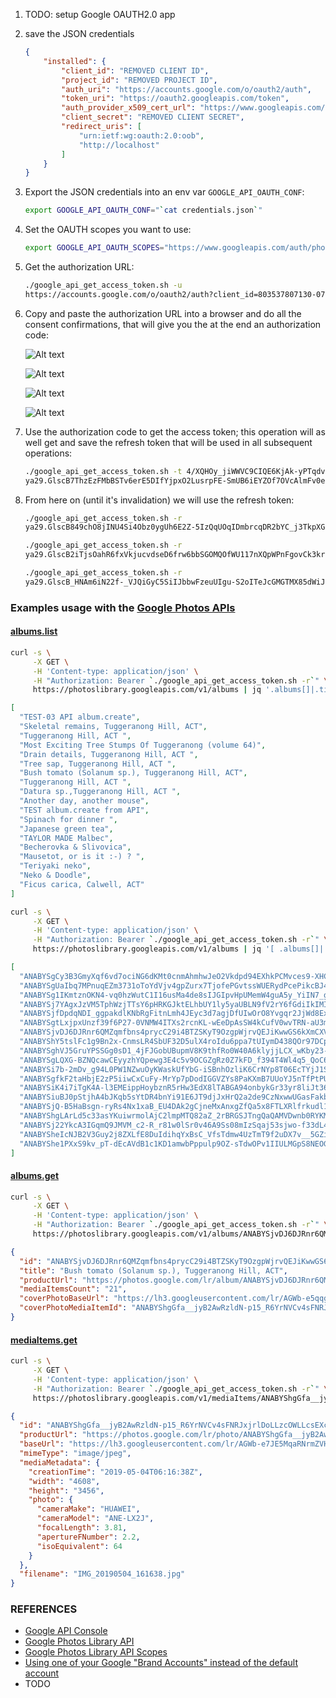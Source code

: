 1. TODO: setup Google OAUTH2.0 app 
2. save the JSON credentials
   ```JSON
   {
       "installed": {
           "client_id": "REMOVED CLIENT ID",
           "project_id": "REMOVED PROJECT ID",
           "auth_uri": "https://accounts.google.com/o/oauth2/auth",
           "token_uri": "https://oauth2.googleapis.com/token",
           "auth_provider_x509_cert_url": "https://www.googleapis.com/oauth2/v1/certs",
           "client_secret": "REMOVED CLIENT SECRET",
           "redirect_uris": [
               "urn:ietf:wg:oauth:2.0:oob",
               "http://localhost"
           ]
       }
   }
   ```
3. Export the JSON credentials into an env var `GOOGLE_API_OAUTH_CONF`:
   ```BASH
   export GOOGLE_API_OAUTH_CONF="`cat credentials.json`"
   ```
4. Set the OAUTH scopes you want to use:
   ```BASH
   export GOOGLE_API_OAUTH_SCOPES="https://www.googleapis.com/auth/photoslibrary"
   ```
5. Get the authorization URL:
   ```BASH
   ./google_api_get_access_token.sh -u
   https://accounts.google.com/o/oauth2/auth?client_id=803537807130-07i8be23f46esl6tffrg0bebfe2e9c5f.apps.googleusercontent.com&redirect_uri=urn:ietf:wg:oauth:2.0:oob&scope=https://www.googleapis.com/auth/photoslibrary&response_type=code&access_type=offline
   ```
6. Copy and paste the authorization URL into a browser and do all the consent confirmations, that will give you the at the end an authorization code:

   ![Alt text](https://raw.githubusercontent.com/mbohun/google_api_get_access_token/master/docs/images/google_api_oauth2.0_authorization-00.png "test")
   
   ![Alt text](https://raw.githubusercontent.com/mbohun/google_api_get_access_token/master/docs/images/google_api_oauth2.0_authorization-01.png "test")
   
   ![Alt text](https://raw.githubusercontent.com/mbohun/google_api_get_access_token/master/docs/images/google_api_oauth2.0_authorization-02.png "test")
   
   ![Alt text](https://raw.githubusercontent.com/mbohun/google_api_get_access_token/master/docs/images/google_api_oauth2.0_authorization-03.png "test")
7. Use the authorization code to get the access token; this operation will as well get and save the refresh token that will be used in all subsequent operations:
   ```BASH
   ./google_api_get_access_token.sh -t 4/XQHOy_jiWWVC9CIQE6KjAk-yPTqdv63IPtvZGkoxSjvxD7afu_ORXwQ
   ya29.GlscB7ThzEzFMbBSTv6erE5DIfYjpxO2LusrpFE-SmUB6iEYZOf7OVcAlmFv0eMiuyKr6o-lL_23qiTus3HNDlR3lvH3dncMEn2Oa5-UIPWzCKvnq670v65lFeXd
   ```
8. From here on (until it's invalidation) we will use the refresh token:
   ```BASH
   ./google_api_get_access_token.sh -r
   ya29.GlscB849chO8jINU4Si4Obz0ygUh6E2Z-5IzQqUOqIDmbrcqDR2bYC_j3TkpXGBirMsO8boDJfm5Ix66C5UowiJzJatGzWpa3_7AAWFh-Vqw5gJNa_uyO94CHKMw
   
   ./google_api_get_access_token.sh -r
   ya29.GlscB2iTjsOahR6fxVkjucvdseD6frw6bbSGOMQOfWU117nXQpWPnFgovCk3krq7p3loav2xn7piBmGrOH0D-uux162GvfUvYaiGeOB4140qxbze11LGYGOFpxzQ
   
   ./google_api_get_access_token.sh -r
   ya29.GlscB_HNAm6iN22f-_VJQiGyC5SiIJbbwFzeuUIgu-S2oITeJcGMGTMX85dWiJ9erK3gg32QBGVDt43MB8zF9REbbrcUv7b-4nsg3_PfJqOsYRombmYGZYjIdqU-
   ```

### Examples usage with the [Google Photos APIs](https://developers.google.com/photos/?refresh=1)

#### [albums.list](https://developers.google.com/photos/library/reference/rest/v1/albums/list?refresh=1)
```BASH
curl -s \
     -X GET \
     -H 'Content-type: application/json' \
     -H "Authorization: Bearer `./google_api_get_access_token.sh -r`" \
     https://photoslibrary.googleapis.com/v1/albums | jq '.albums[]|.title'
```
```JSON
[
  "TEST-03 API album.create",
  "Skeletal remains, Tuggeranong Hill, ACT",
  "Tuggeranong Hill, ACT ",
  "Most Exciting Tree Stumps Of Tuggeranong (volume 64)",
  "Drain details, Tuggeranong Hill, ACT ",
  "Tree sap, Tuggeranong Hill, ACT ",
  "Bush tomato (Solanum sp.), Tuggeranong Hill, ACT",
  "Tuggeranong Hill, ACT ",
  "Datura sp.,Tuggeranong Hill, ACT ",
  "Another day, another mouse",
  "TEST album.create from API",
  "Spinach for dinner ",
  "Japanese green tea",
  "TAYLOR MADE Malbec",
  "Becherovka & Slivovica",
  "Mausetot, or is it :-) ? ",
  "Teriyaki neko",
  "Neko & Doodle",
  "Ficus carica, Calwell, ACT"
]
```
```BASH
curl -s \
     -X GET \
     -H 'Content-type: application/json' \
     -H "Authorization: Bearer `./google_api_get_access_token.sh -r`" \
     https://photoslibrary.googleapis.com/v1/albums | jq '[ .albums[]|.id ]'
```
```JSON
[
  "ANABYSgCy3B3GmyXqf6vd7ociNG6dKMt0cnmAhmhwJeO2Vkdpd94EXhkPCMvces9-XHCtQ4-FfSa",
  "ANABYSgUaIbq7MPnuqEZm3731oToYdVjv4gpZurx7TjofePGvtssWUERydPcePikcBJ4Z522ISrc",
  "ANABYSg1IKmtznOKN4-vq0hzWutC1I16usMa4de8sIJGIpvHpUMemW4guA5y_YiIN7_gBC2sHn2u",
  "ANABYSj7YAgxJzVM5TphWzjTTsY6pHRKGJktELhbUY1ly5yaUBLN9fV2rY6fGdiIkIMIdMIxziYB",
  "ANABYSjfDpdqNDI_ggpakdlKNbRgFitnLmh4JEyc3d7agjDfUIwOrO8Yvgqr2JjWd8ExBCn2MdGZ",
  "ANABYSgtLxjpxUnzf39f6P27-0VNMW4ITXs2rcnKL-wEeDpAsSW4kCufV0wvTRN-aU3ml7MTGp-U",
  "ANABYSjvDJ6DJRnr6QMZqmfbns4prycC29i4BTZSKyT9OzgpWjrvQEJiKwwGS6kXmCXVFNCwnYO-",
  "ANABYShY5tslFc1g9Bn2x-CnmsLR4SbUF32D5ulX4roIdu6ppa7tUIymD438QOr97DCpFtg_RPxF",
  "ANABYSghVJ5GruYPSSGg0sD1_4jFJGobUBupmV8K9thfRo0W40A6klyjjLCX_wKby23-nqo9vd0z",
  "ANABYSgLQXG-BZNQcawCEyyzhYQpewg3E4c5v9OCGZgRz0Z7kFD_f394T4Wl4q5_QoC6xjIr53a1",
  "ANABYSi7b-2mDv_g94L0PW1NZwuOyKWaskUfYbG-iSBnhOzliK6CrNYp8T06EcTYjJ1Spi-GWOoF",
  "ANABYSgfkF2taHbjE2zP5iiwCxCuFy-MrYp7pDodIGGVZYs8PaKXmB7UUoYJ5nTfPtPUiTXgh9-W",
  "ANABYSiK4i7iTgK4A-l3EMEippHoybznR5rHw3EdX8lTABGA94onbykGr33yr8liJt36ETrTKXsh",
  "ANABYSiuBJ0pStjhA4bJKqb5sYtDR4bnYi91E6JT9djJxHrQ2a2de9CzNxwwUGasFakbNGaxvKcl",
  "ANABYSjQ-B5HaBsgn-ryRs4Nx1xaB_EU4DAk2gCjneMxAnxgZfQa5x8FTLXRlfrkudl1x60neeJs",
  "ANABYShgLArLd5c33asYKuiwrmolAjC2lmpMTQ82aZ_2rBRGSJTngQaQAMVDwnb0RYKMGEKH11Kp",
  "ANABYSj22YkcA3IGqmQ9JMVM_c2-R_r81w0lSr0v46A9Ss08mIzSqaj53sjwo-f33dL4Al64j_f6",
  "ANABYSheIcNJB2V3Guy2j8ZXLfE8DuIdihqYxBsC_VfsTdmw4UzTmT9f2uDX7v__5GZijcyhZRkn",
  "ANABYShe1PXxS9kv_pT-dEcAVdB1c1KD1amwbPppulp9OZ-sTdwOPv1IIULMGpS8NEOGzEEIHab4"
]
```

#### [albums.get](https://developers.google.com/photos/library/reference/rest/v1/albums/get?refresh=1)
```BASH
curl -s \
     -X GET \
     -H 'Content-type: application/json' \
     -H "Authorization: Bearer `./google_api_get_access_token.sh -r`" \
     https://photoslibrary.googleapis.com/v1/albums/ANABYSjvDJ6DJRnr6QMZqmfbns4prycC29i4BTZSKyT9OzgpWjrvQEJiKwwGS6kXmCXVFNCwnYO- | jq '.'
```
```JSON
{
  "id": "ANABYSjvDJ6DJRnr6QMZqmfbns4prycC29i4BTZSKyT9OzgpWjrvQEJiKwwGS6kXmCXVFNCwnYO-",
  "title": "Bush tomato (Solanum sp.), Tuggeranong Hill, ACT",
  "productUrl": "https://photos.google.com/lr/album/ANABYSjvDJ6DJRnr6QMZqmfbns4prycC29i4BTZSKyT9OzgpWjrvQEJiKwwGS6kXmCXVFNCwnYO-",
  "mediaItemsCount": "21",
  "coverPhotoBaseUrl": "https://lh3.googleusercontent.com/lr/AGWb-e5qqgj58M9oQ7ZF-nApgoTc2UQPECq4sGM07COk-Y4mZiswev1lTbxTlU0ZG5u00mN0PMqYcpR5QU09sTi-q0yZQEdYLn96gzbb2H2BOCS_uFtlI4f_FQHE8LH_YzMtnFe8xF5NBGIU_y_aZebj4HsQKy6Jw5yh6NT1FX7C3kwVGqE0ckyLu-Eh3sMDR1ilGOkqUkrGibRuCpEY8BdGiPk0JO8OsTDlxH976qnV3vCV2k2TliJmUxH-jSIaQoHnJkAwhpVhnISrrVDhsfqzhu9yhxJOA5KpE11wzXuNMol8qb8eDjxxNed9CLkGad14i5Afq8RFTxCcPtX6qBieSt8Uo8_c2TLw1vnr65bIlkViCdzENtAaSwf3qLDZyM_d41WPm3PUVFrGaFqxbpFmS0YhidsFdLcgUv8qPEJVuIWfZX3XL2V0MsJjsr1Ekz9HegPx7ietsrbjwN1WZaTvGZEixZECkyx_BxCF40Wd3VrG4XnD_qHZSNkN7AcVlhkQG_hT7dutH9_oeCNEjw_lSDb9BQGTyTBuy57IuuhONMuSWwvXHlMWJELOI6IkgljSdtZBnMxSuoCxZIFgXT3ZjpEJRC3Yrwlu4TJM84xKodAsVbgoIX6dh1tjj2vYcQ3vVMbBMLBt1EeGXJr0_-Pw6FufDTgL1q1sLuCayHf4kiiKlMXPzyGOTBWIuyRVu3F_3Unxq9rJYhpWpnDZ8A8RcHD7M5__AaeQ_v28aeIqYWZ_ZL6V1L_jNy5QMe4TCxSpLj_K-jNsq1NYYTO6cxWHisdiGdFoKhGkNJWi5AlAzabnaQUJyHCMWXCDp6530TXJZ_R8LhLVHKP4-UlEoyqPVLQe2e9FXluAvV_yJHaCwEmICmSpbwfivnXNZByGzBXnGlOh-dIp",
  "coverPhotoMediaItemId": "ANABYShgGfa__jyB2AwRzldN-p15_R6YrNVCv4sFNRJxjrlDoLLzcOWLLcsEXcSXBRSSb-lTlCm5aAtkLA3f5xoevMkuvQA1xQ"
}
```

#### [mediaItems.get](https://developers.google.com/photos/library/reference/rest/v1/mediaItems/get?refresh=1)
```BASH
curl -s \
     -X GET \
     -H 'Content-type: application/json' \
     -H "Authorization: Bearer `./google_api_get_access_token.sh -r`" \
     https://photoslibrary.googleapis.com/v1/mediaItems/ANABYShgGfa__jyB2AwRzldN-p15_R6YrNVCv4sFNRJxjrlDoLLzcOWLLcsEXcSXBRSSb-lTlCm5aAtkLA3f5xoevMkuvQA1xQ | jq '.'
```
```JSON
{
  "id": "ANABYShgGfa__jyB2AwRzldN-p15_R6YrNVCv4sFNRJxjrlDoLLzcOWLLcsEXcSXBRSSb-lTlCm5aAtkLA3f5xoevMkuvQA1xQ",
  "productUrl": "https://photos.google.com/lr/photo/ANABYShgGfa__jyB2AwRzldN-p15_R6YrNVCv4sFNRJxjrlDoLLzcOWLLcsEXcSXBRSSb-lTlCm5aAtkLA3f5xoevMkuvQA1xQ",
  "baseUrl": "https://lh3.googleusercontent.com/lr/AGWb-e7JE5MqaRNrmZVHBU3DFD0cwF5UndxFaa7CnXHsOejw36qOCNmTkBviTTCtCMxihrriJtTlKah0_lTIpwPRRmt8ev_NJuoXVT0Dw-51MajsuWhzGFATYvpG7p36M2lyYPrkgHqDW-UUWOF3UmNt7-J0FUNGUNy1jZ8gErRV5z5dz8AnE3RncSXvwcI0_8du9WPEbZgLUMVBPLwze4t15efKV8Jy2txWZdG2xRf_NOiMGmnT0QLcvGcQKWypIOOTH4sh7Nd-pXLNuIj6TwJLgmgWGDB2p2Q9UBfl_QG966naZK0AR-VUJaMkL6poVEIYEGUTjy_XDZnwdFg9zyRlgy39-RHLT_sK2H9e4I3mXD5XCoNhAlJTzOHummr79qYJJ1sjiISYjMXL2Z4QTUNahdYu56WYqEeuGhkEaIzpylTbHxnSSMtds-3IQBOf7sHNub7Q8dCNmb5XWoYxsLnkdsZ2di4MPdFlZIzg8gFz7QkkfTD_KQjADaflR66grVESAPACowHZBr8eF-E0xHVN1Qn97hgRojxQ46Aa-nQNB78UIeKpaU5GUS1hgIlJq5tx1hrxE-RFv0ohjsXGxD5Iem856R6FWfpprCn0E4KxVDhx3urOzlK-Q1w8vhW87zZZ8NrOzGPmrhm0KW7RS4nROueGteUtJ5Y18ox_8JmeFX1mumDAhCEByqeqe75aa1I_CPfV6JdRR7HROwCCgmbxKpDy5w4VtdywBSgB31cSO3LEWMSxzK4syDAr5mO_soAxuiIFEhkPF0cHwRBde39zkhkviHEgLlvaJv31Q7a7tq1LFvxELgVQo5cwu0l1rO8S75fHf1MZKSJ0QEVpNGQnoN0WorqD1BDymXeBvkGROxjX4RzXO49zeEuz4HnOBVkdVlba38az",
  "mimeType": "image/jpeg",
  "mediaMetadata": {
    "creationTime": "2019-05-04T06:16:38Z",
    "width": "4608",
    "height": "3456",
    "photo": {
      "cameraMake": "HUAWEI",
      "cameraModel": "ANE-LX2J",
      "focalLength": 3.81,
      "apertureFNumber": 2.2,
      "isoEquivalent": 64
    }
  },
  "filename": "IMG_20190504_161638.jpg"
}
```

### REFERENCES
- [Google API Console](https://console.developers.google.com/?refresh=1)
- [Google Photos Library API](https://developers.google.com/photos/library/reference/rest/?refresh=1)
- [Google Photos Library API Scopes](https://developers.google.com/photos/library/guides/authentication-authorization?refresh=1#OAuth2Authorizing)
- [Using one of your Google "Brand Accounts" instead of the default account](https://stackoverflow.com/posts/45106136/revisions)
- TODO
